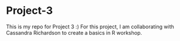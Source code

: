 # Project-3
This is my repo for Project 3 :) For this project, I am collaborating with Cassandra Richardson to create a basics in R workshop. 
